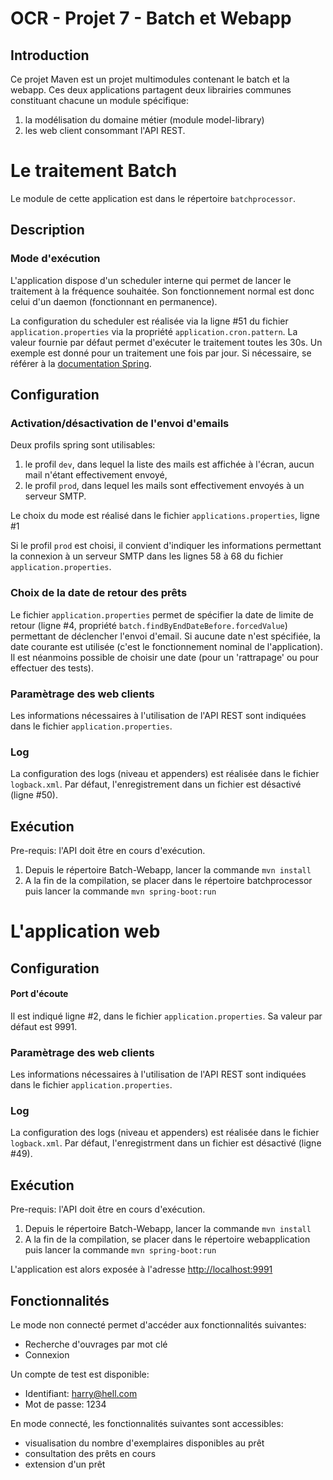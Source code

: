 # OCR - Projet 7 - Batch et Webapp

## Introduction
Ce projet Maven est un projet multimodules contenant le batch et la webapp.
Ces deux applications partagent deux librairies communes constituant chacune un module spécifique:
1. la modélisation du domaine métier (module model-library)
2. les web client consommant l'API REST.


# Le traitement Batch

Le module de cette application est dans le répertoire `batchprocessor`.

## Description
### Mode d'exécution
L'application dispose d'un scheduler interne qui permet de lancer le traitement à la fréquence souhaitée. Son fonctionnement normal est donc celui d'un daemon (fonctionnant en permanence).

La configuration du scheduler est réalisée via la ligne #51 du fichier `application.properties` via la propriété `application.cron.pattern`. La valeur fournie par défaut permet d'exécuter le traitement toutes les 30s. Un exemple est donné pour un traitement une fois par jour. Si nécessaire, se référer à la [documentation Spring](https://docs.spring.io/spring-framework/docs/current/javadoc-api/org/springframework/scheduling/annotation/Scheduled.html).

## Configuration

### Activation/désactivation de l'envoi d'emails
Deux profils spring sont utilisables:
1. le profil `dev`, dans lequel la liste des mails est affichée à l'écran, aucun mail n'étant effectivement envoyé,
2. le profil `prod`, dans lequel les mails sont effectivement envoyés à un serveur SMTP.

Le choix du mode est réalisé dans le fichier `applications.properties`, ligne #1

Si le profil `prod` est choisi, il convient d'indiquer les informations permettant la connexion à un serveur SMTP dans les lignes 58 à 68 du fichier `application.properties`. 

### Choix de la date de retour des prêts
Le fichier `application.properties` permet de spécifier la date de limite de retour (ligne #4, propriété `batch.findByEndDateBefore.forcedValue`) permettant de déclencher l'envoi d'email. Si aucune date n'est spécifiée, la date courante est utilisée (c'est le fonctionnement nominal de l'application).
Il est néanmoins possible de choisir une date (pour un 'rattrapage' ou pour effectuer des tests).

### Paramètrage des web clients
Les informations nécessaires à l'utilisation de l'API REST sont indiquées dans le fichier `application.properties`.

### Log
La configuration des logs (niveau et appenders) est réalisée dans le fichier `logback.xml`. Par défaut, l'enregistrement dans un fichier est désactivé (ligne #50).

## Exécution
Pre-requis: l'API doit être en cours d'exécution.
1. Depuis le répertoire Batch-Webapp, lancer la commande `mvn install`
2. A la fin de la compilation, se placer dans le répertoire batchprocessor puis lancer la commande `mvn spring-boot:run` 


# L'application web

## Configuration

#### Port d'écoute
Il est indiqué ligne #2, dans le fichier `application.properties`. Sa valeur par défaut est 9991.


### Paramètrage des web clients
Les informations nécessaires à l'utilisation de l'API REST sont indiquées dans le fichier `application.properties`.

### Log
La configuration des logs (niveau et appenders) est réalisée dans le fichier `logback.xml`. Par défaut, l'enregistrment dans un fichier est désactivé (ligne #49).

## Exécution
Pre-requis: l'API doit être en cours d'exécution.
1. Depuis le répertoire Batch-Webapp, lancer la commande `mvn install`
2. A la fin de la compilation, se placer dans le répertoire webapplication puis lancer la commande `mvn spring-boot:run` 

L'application est alors exposée à l'adresse [http://localhost:9991](http://localhost:9991)

## Fonctionnalités

Le mode non connecté permet d'accéder aux fonctionnalités suivantes:
- Recherche d'ouvrages par mot clé
- Connexion 

Un compte de test est disponible:

- Identifiant: harry@hell.com
- Mot de passe: 1234

En mode connecté, les fonctionnalités suivantes sont accessibles:
- visualisation du nombre d'exemplaires disponibles au prêt
- consultation des prêts en cours
- extension d'un prêt